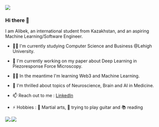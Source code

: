 ![](https://komarev.com/ghpvc/?username=abekek)

### Hi there 👋

I am Alibek, an international student from Kazakhstan, and an aspiring Machine Learning/Software Engineer.

- 👨‍🎓 I'm currently studying Computer Science and Business @Lehigh University.
- 🔬 I'm currently working on my paper about Deep Learning in Piezoresponse Force Microscopy.
- 🧑‍💻 In the meantime I'm learning Web3 and Machine Learning.
- 🧠 I'm thrilled about topics of Neuroscience, Brain and AI in Medicine.

- 📫 Reach out to me : [LinkedIn](https://www.linkedin.com/in/abekek/)
- ⚡ Hobbies : 🥋 Martial arts, 🎸 trying to play guitar and 📚 reading 

<a href="https://github.com/abekek/">
  <img align="center" src="https://github-readme-stats.vercel.app/api?username=abekek&count_private=true&show_icons=true&theme=tokyonight" />
</a>
<a href="https://github.com/abekek/">
  <img align="center" src="https://github-readme-stats.vercel.app/api/top-langs/?username=abekek&layout=compact" />
</a>
